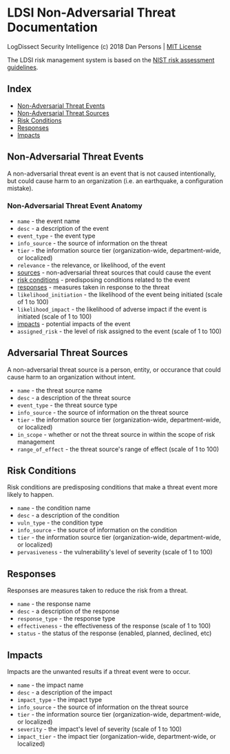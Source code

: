 # LDSI Non-Adversarial Threat Documentation

LogDissect Security Intelligence (c) 2018 Dan Persons | [MIT License](../LICENSE)

The LDSI risk management system is based on the [NIST risk assessment guidelines](https://csrc.nist.gov/publications/detail/sp/800-30/rev-1/final).

## Index

  - [Non-Adversarial Threat Events](#non-adversarial-threat-events)
  - [Non-Adversarial Threat Sources](#non-adversarial-threat-sources)
  - [Risk Conditions](#risk-conditions)
  - [Responses](#responses)
  - [Impacts](#impacts)

## Non-Adversarial Threat Events
A non-adversarial threat event is an event that is not caused intentionally, but could cause harm to an organization (i.e. an earthquake, a configuration mistake).

### Non-Adversarial Threat Event Anatomy

- `name` - the event name
- `desc` - a description of the event
- `event_type` - the event type
- `info_source` - the source of information on the threat
- `tier` - the information source tier (organization-wide, department-wide, or localized)
- `relevance` - the relevance, or likelihood, of the event
- [sources](#non-adversarial-threat-sources) - non-adversarial threat sources that could cause the event
- [risk conditions](#risk-conditions) - predisposing conditions related to the event
- [responses](#responses) - measures taken in response to the threat
- `likelihood_initiation` - the likelihood of the event being initiated (scale of 1 to 100)
- `likelihood_impact` - the likelihood of adverse impact if the event is initiated (scale of 1 to 100)
- [impacts](#impacts) - potential impacts of the event
- `assigned_risk` - the level of risk assigned to the event (scale of 1 to 100)

## Adversarial Threat Sources
A non-adversarial threat source is a person, entity, or occurance that could cause harm to an organization without intent.

- `name` - the threat source name
- `desc` - a description of the threat source
- `event_type` - the threat source type
- `info_source` - the source of information on the threat source
- `tier` - the information source tier (organization-wide, department-wide, or localized)
- `in_scope` - whether or not the threat source in within the scope of risk management
- `range_of_effect` - the threat source's range of effect (scale of 1 to 100)

## Risk Conditions
Risk conditions are predisposing conditions that make a threat event more likely to happen.

- `name` - the condition name
- `desc` - a description of the condition
- `vuln_type` - the condition type
- `info_source` - the source of information on the condition
- `tier` - the information source tier (organization-wide, department-wide, or localized)
- `pervasiveness` - the vulnerability's level of severity (scale of 1 to 100)

## Responses
Responses are measures taken to reduce the risk from a threat.

- `name` - the response name
- `desc` - a description of the response
- `response_type` - the response type
- `effectiveness` - the effectiveness of the response (scale of 1 to 100)
- `status` - the status of the response (enabled, planned, declined, etc)

## Impacts
Impacts are the unwanted results if a threat event were to occur.

- `name` - the impact name
- `desc` - a description of the impact
- `impact_type` - the impact type
- `info_source` - the source of information on the threat source
- `tier` - the information source tier (organization-wide, department-wide, or localized)
- `severity` - the impact's level of severity (scale of 1 to 100)
- `impact_tier` - the impact tier (organization-wide, department-wide, or localized)
